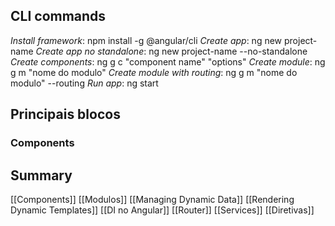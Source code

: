 ## CLI commands

*Install framework*: npm install -g @angular/cli
*Create app*: ng new project-name
*Create app no standalone*: ng new project-name --no-standalone
*Create components*: ng g c "component name" "options"
*Create module*: ng g m "nome do modulo"
*Create module with routing*: ng g m "nome do modulo" --routing
*Run app*: ng start

## Principais blocos
### Components
## Summary
[[Components]]
[[Modulos]]
[[Managing Dynamic Data]]
[[Rendering Dynamic Templates]]
[[DI no Angular]]
[[Router]]
[[Services]]
[[Diretivas]]
